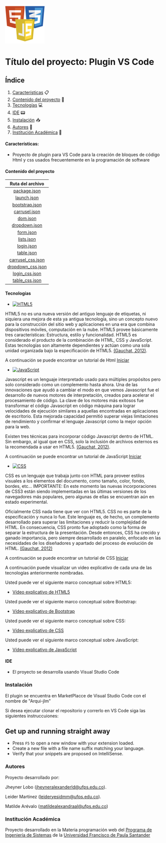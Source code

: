 ![Plugin VS Code](./.vscode/images/logo-htmlcssjs.png)
# Título del proyecto: Plugin VS Code

## Índice
1. [Características](#características) 📋
2. [Contenido del proyecto](#contenido-del-proyecto) 📁
3. [Tecnologías](#tecnologías) 💻
4. [IDE](#ide) 📟
5. [Instalación](#instalación) 📥
7. [Autores](#autores) 🧍
8. [Institución Académica](#institución-académica) 🏫


#### Características:

  - Proyecto de plugin para VS Code para la creación de bloques de código Html y css usados frecuentemente en la programación de software

  #### Contenido del proyecto
  | Ruta del archivo   |
|:----------:|
|[package.json]([https://gitlab.com/Wolf21/](https://github.com/JheynerLobo21/Plugin-VSCode/blob/main/package.json)) 
|[launch.json]([[https://gitlab.com/Wolf21/](https://github.com/JheynerLobo21/Plugin-VSCode/blob/main/package.json](https://github.com/JheynerLobo21/Plugin-VSCode/blob/main/.vscode/launch.json))) 
|[bootstrap.json]([https://github.com/JheynerLobo21/Plugin-VSCode/blob/main/snippets/html/bootstrap.json]) 
|[carrusel.json]([https://github.com/JheynerLobo21/Plugin-VSCode/blob/main/snippets/html/carrusel.json])
|[dom.json]([https://github.com/JheynerLobo21/Plugin-VSCode/blob/main/snippets/html/dom.json])
|[dropdown.json]([https://github.com/JheynerLobo21/Plugin-VSCode/blob/main/snippets/html/dropdown.json])
|[form.json]([https://github.com/JheynerLobo21/Plugin-VSCode/blob/main/snippets/html/form.json])
|[lists.json]([https://github.com/JheynerLobo21/Plugin-VSCode/blob/main/snippets/html/lists.json])
|[login.json]([https://github.com/JheynerLobo21/Plugin-VSCode/blob/main/snippets/html/login.json])
|[table.json]([https://github.com/JheynerLobo21/Plugin-VSCode/blob/main/snippets/html/bootstrap.json])
|[carrusel_css.json]([https://github.com/JheynerLobo21/Plugin-VSCode/blob/main/snippets/css/carrusel_css.json])
|[dropdown_css.json]([https://github.com/JheynerLobo21/Plugin-VSCode/blob/main/snippets/css/dropdown_css.json])
|[login_css.json]([https://github.com/JheynerLobo21/Plugin-VSCode/blob/main/snippets/css/login_css.json])
|[table_css.json]([https://github.com/JheynerLobo21/Plugin-VSCode/blob/main/snippets/css/table_css.json])


#### Tecnologías

  - [![HTML5](https://img.shields.io/badge/HTML5-green)](https://books.google.es/books?hl=es&lr=&id=szDMlRzwzuUC&oi=fnd&pg=PA1&dq=html5&ots=0CmNW1rDQa&sig=kpHZE2oVcxAE21hsyLIYWv97fak#v=onepage&q=html5&f=false) 

HTML5 no es una nueva versión del antiguo lenguaje de etiquetas, ni siquiera una mejora de esta ya antigua tecnología, sino un concepto nuevo para la construcción del sitio web y aplicaciones en una era que combina dispositivos móviles, computación en la nube.
HTML5 provee básicamente tres características: Estructura, estilo y funcionalidad. HTML5 es considerado el producto de la combinación de HTML, CSS y JavaScript. Estas tecnologías son altamente dependientes y actúan como una sola unidad organizada bajo la especificación de HTML5. [(Gauchat, 2012)](#gauchat-g-2012-el-gran-libro-de-html5-css3-y-javascript-20128).

A continuación se puede encontrar un tutorial de Html [Iniciar](https://www.w3schools.com/html/)

  - [![JavaScript](https://img.shields.io/badge/JavaScript-green)](https://developer.mozilla.org/es/docs/Web/JavaScript)

Javascript es un lenguaje interpretado usado para múltiples propósitos pero solo considerado como un complemento hasta ahora. Una de las innovaciones que ayudó a cambiar el modo en que vemos Javascript fue el desarrollo de nuevos motores de interpretación, creados para acelerar el procesamiento de código. La clave de los motores más exitosos fue transformar el código Javascript en código máquina para lograr velocidades de ejecución similares a aquellas encontradas en aplicaciones de escritorio.
Esta mejorada capacidad permitió superar viejas limitaciones de rendimiento y confirmar el lenguaje Javascript como la mejor opción para la web. 

Existen tres técnicas para incorporar código Javascript dentro de HTML. Sin embargo, al igual que en CSS, solo la inclusión de
archivos externos es la recomendada a usar en HTML5. [(Gauchat, 2012)](#gauchat-g-2012-el-gran-libro-de-html5-css3-y-javascript-20128).   

A continuación se puede encontrar un tutorial de JavaScript [Iniciar](https://www.w3schools.com/js/)

  - [![CSS](https://img.shields.io/badge/CSS-green)](https://books.google.es/books?hl=es&lr=&id=szDMlRzwzuUC&oi=fnd&pg=PA1&dq=html5&ots=0CmNW1rDQa&sig=kpHZE2oVcxAE21hsyLIYWv97fak#v=onepage&q=html5&f=false)

CSS es un lenguaje que trabaja junto con HTML para proveer estilos visuales a los elementos del documento, como tamaño, color, fondo, bordes, etc…
IMPORTANTE: En este momento las nuevas incorporaciones de CSS3 están siendo implementadas en las últimas versiones de los navegadores más populares, pero algunas de ellas se encuentran aún en estado experimental. 

Oficialmente CSS nada tiene que ver con HTML5. CSS no es parte de la especificación y nunca lo fue. Este lenguaje es, de hecho, un complemento desarrollado para superar las limitaciones y reducir la complejidad de HTML. En consecuencia, CSS pronto fue
adoptado como la forma de separar la estructura de la presentación. Desde entonces, CSS ha crecido y ganado importancia, pero siempre desarrollado en paralelo, enfocado en las necesidades de los diseñadores y apartado del proceso de evolución de HTML. [(Gauchat, 2012)](#gauchat-g-2012-el-gran-libro-de-html5-css3-y-javascript-20128)

A continuación se puede encontrar un tutorial de CSS [Iniciar](https://www.w3schools.com/css/)

A continuación puede visualizar un video explicativo de cada una de las tecnologías anteriormente nombradas.

Usted puede ver el siguiente marco conceptual sobre HTML5:
  - [Vídeo explicativo de HTML5](https://www.youtube.com/watch?v=M4wmJVvlzeY)

Usted puede ver el siguiente marco conceptual sobre Bootstrap:
  - [Vídeo explicativo de Bootstrap](https://www.youtube.com/watch?v=59pex8k8Xr8)

Usted puede ver el siguiente marco conceptual sobre CSS:
  - [Vídeo explicativo de CSS](https://www.youtube.com/watch?v=VMkA4CMloS0)

Usted puede ver el siguiente marco conceptual sobre JavaScript:
  - [Vídeo explicativo de JavaScript](https://www.youtube.com/watch?v=Nrp3c6kNyAw)


#### IDE

- El proyecto se desarrolla usando Visual Studio Code 


### Instalación

El plugin se encuentra en MarketPlacce de Visual Studio Code con el nombre de "Arqui-jlm"

Si desea ejecutar clonar el repositorio y correrlo en VS Code siga las siguientes instruccuiones:

## Get up and running straight away

* Press `F5` to open a new window with your extension loaded.
* Create a new file with a file name suffix matching your language.
* Verify that your snippets are proposed on IntelliSense.


### Autores
Proyecto desarrollado por: 

Jheyner Lobo (<jheyneralexanderld@ufps.edu.co>).

Leider Martinez (<leideryesidmm@ufps.edu.co>).

Matilde Arévalo (<matildealexandraal@ufps.edu.co>)
                          

### Institución Académica   
Proyecto desarrollado en la Materia programación web del  [Programa de Ingeniería de Sistemas] de la [Universidad Francisco de Paula Santander]


   [Programa de Ingeniería de Sistemas]:<https://ingsistemas.cloud.ufps.edu.co/>
   [Universidad Francisco de Paula Santander]:<https://ww2.ufps.edu.co/>



